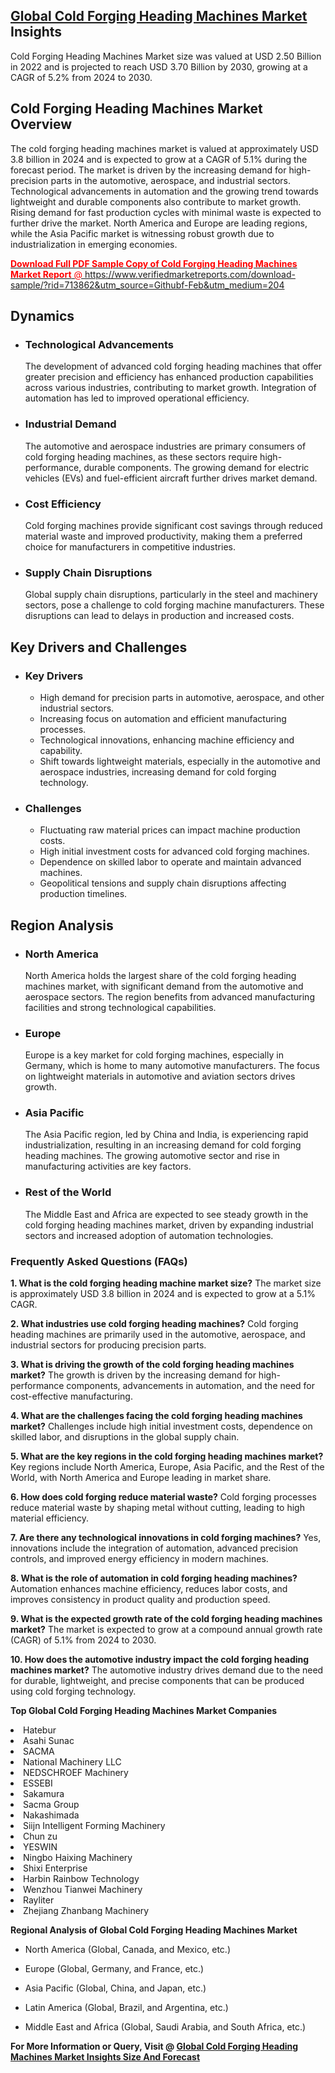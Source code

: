 <h2><a href="https://www.verifiedmarketreports.com/download-sample/?rid=713862&amp;utm_source=Githubf&amp;utm_medium=204" target="_blank">Global Cold Forging Heading Machines Market</a> Insights</h2><p>Cold Forging Heading Machines Market size was valued at USD 2.50 Billion in 2022 and is projected to reach USD 3.70 Billion by 2030, growing at a CAGR of 5.2% from 2024 to 2030.</p><p> <h2>Cold Forging Heading Machines Market Overview</h2> <p>The cold forging heading machines market is valued at approximately USD 3.8 billion in 2024 and is expected to grow at a CAGR of 5.1% during the forecast period. The market is driven by the increasing demand for high-precision parts in the automotive, aerospace, and industrial sectors. Technological advancements in automation and the growing trend towards lightweight and durable components also contribute to market growth. Rising demand for fast production cycles with minimal waste is expected to further drive the market. North America and Europe are leading regions, while the Asia Pacific market is witnessing robust growth due to industrialization in emerging economies.</p> <p><a href="#"><p><span class=""><span style="color: #ff0000;"><strong>Download Full PDF Sample Copy of Cold Forging Heading Machines Market Report</strong> @ </span><a href="https://www.verifiedmarketreports.com/download-sample/?rid=713862&amp;utm_source=Githubf-Feb&amp;utm_medium=204" target="_blank">https://www.verifiedmarketreports.com/download-sample/?rid=713862&amp;utm_source=Githubf-Feb&amp;utm_medium=204</a></span></p></a></p> <h2>Dynamics</h2> <ul> <li><h3>Technological Advancements</h3> The development of advanced cold forging heading machines that offer greater precision and efficiency has enhanced production capabilities across various industries, contributing to market growth. Integration of automation has led to improved operational efficiency.</li> <li><h3>Industrial Demand</h3> The automotive and aerospace industries are primary consumers of cold forging heading machines, as these sectors require high-performance, durable components. The growing demand for electric vehicles (EVs) and fuel-efficient aircraft further drives market demand.</li> <li><h3>Cost Efficiency</h3> Cold forging machines provide significant cost savings through reduced material waste and improved productivity, making them a preferred choice for manufacturers in competitive industries.</li> <li><h3>Supply Chain Disruptions</h3> Global supply chain disruptions, particularly in the steel and machinery sectors, pose a challenge to cold forging machine manufacturers. These disruptions can lead to delays in production and increased costs.</li> </ul> <h2>Key Drivers and Challenges</h2> <ul> <li><h3>Key Drivers</h3> <ul> <li>High demand for precision parts in automotive, aerospace, and other industrial sectors.</li> <li>Increasing focus on automation and efficient manufacturing processes.</li> <li>Technological innovations, enhancing machine efficiency and capability.</li> <li>Shift towards lightweight materials, especially in the automotive and aerospace industries, increasing demand for cold forging technology.</li> </ul> </li> <li><h3>Challenges</h3> <ul> <li>Fluctuating raw material prices can impact machine production costs.</li> <li>High initial investment costs for advanced cold forging machines.</li> <li>Dependence on skilled labor to operate and maintain advanced machines.</li> <li>Geopolitical tensions and supply chain disruptions affecting production timelines.</li> </ul> </li> </ul> <h2>Region Analysis</h2> <ul> <li><h3>North America</h3> North America holds the largest share of the cold forging heading machines market, with significant demand from the automotive and aerospace sectors. The region benefits from advanced manufacturing facilities and strong technological capabilities.</li> <li><h3>Europe</h3> Europe is a key market for cold forging machines, especially in Germany, which is home to many automotive manufacturers. The focus on lightweight materials in automotive and aviation sectors drives growth.</li> <li><h3>Asia Pacific</h3> The Asia Pacific region, led by China and India, is experiencing rapid industrialization, resulting in an increasing demand for cold forging heading machines. The growing automotive sector and rise in manufacturing activities are key factors.</li> <li><h3>Rest of the World</h3> The Middle East and Africa are expected to see steady growth in the cold forging heading machines market, driven by expanding industrial sectors and increased adoption of automation technologies.</li> </ul> <h3>Frequently Asked Questions (FAQs)</h3> <p><strong>1. What is the cold forging heading machine market size?</strong> The market size is approximately USD 3.8 billion in 2024 and is expected to grow at a 5.1% CAGR.</p> <p><strong>2. What industries use cold forging heading machines?</strong> Cold forging heading machines are primarily used in the automotive, aerospace, and industrial sectors for producing precision parts.</p> <p><strong>3. What is driving the growth of the cold forging heading machines market?</strong> The growth is driven by the increasing demand for high-performance components, advancements in automation, and the need for cost-effective manufacturing.</p> <p><strong>4. What are the challenges facing the cold forging heading machines market?</strong> Challenges include high initial investment costs, dependence on skilled labor, and disruptions in the global supply chain.</p> <p><strong>5. What are the key regions in the cold forging heading machines market?</strong> Key regions include North America, Europe, Asia Pacific, and the Rest of the World, with North America and Europe leading in market share.</p> <p><strong>6. How does cold forging reduce material waste?</strong> Cold forging processes reduce material waste by shaping metal without cutting, leading to high material efficiency.</p> <p><strong>7. Are there any technological innovations in cold forging machines?</strong> Yes, innovations include the integration of automation, advanced precision controls, and improved energy efficiency in modern machines.</p> <p><strong>8. What is the role of automation in cold forging heading machines?</strong> Automation enhances machine efficiency, reduces labor costs, and improves consistency in product quality and production speed.</p> <p><strong>9. What is the expected growth rate of the cold forging heading machines market?</strong> The market is expected to grow at a compound annual growth rate (CAGR) of 5.1% from 2024 to 2030.</p> <p><strong>10. How does the automotive industry impact the cold forging heading machines market?</strong> The automotive industry drives demand due to the need for durable, lightweight, and precise components that can be produced using cold forging technology.</p> </p><p><strong>Top Global Cold Forging Heading Machines Market Companies</strong></p><div data-test-id=""><p><li>Hatebur</li><li> Asahi Sunac</li><li> SACMA</li><li> National Machinery LLC</li><li> NEDSCHROEF Machinery</li><li> ESSEBI</li><li> Sakamura</li><li> Sacma Group</li><li> Nakashimada</li><li> Siijn Intelligent Forming Machinery</li><li> Chun zu</li><li> YESWIN</li><li> Ningbo Haixing Machinery</li><li> Shixi Enterprise</li><li> Harbin Rainbow Technology</li><li> Wenzhou Tianwei Machinery</li><li> Rayliter</li><li> Zhejiang Zhanbang Machinery</li></p><div><strong>Regional Analysis of&nbsp;Global Cold Forging Heading Machines Market</strong></div><ul><li dir="ltr"><p dir="ltr">North America&nbsp;(Global, Canada, and Mexico, etc.)</p></li><li dir="ltr"><p dir="ltr">Europe (Global, Germany, and France, etc.)</p></li><li dir="ltr"><p dir="ltr">Asia Pacific&nbsp;(Global, China, and Japan, etc.)</p></li><li dir="ltr"><p dir="ltr">Latin America&nbsp;(Global, Brazil, and Argentina, etc.)</p></li><li dir="ltr">Middle East and Africa&nbsp;(Global, Saudi Arabia, and South Africa, etc.)</li></ul><p><strong>For More Information or Query, Visit @&nbsp;</strong><strong><a href="https://www.verifiedmarketreports.com/product/cold-forging-heading-machines-market/?utm_source=Githubf&amp;utm_medium=204" target="_blank">Global Cold Forging Heading Machines Market Insights Size And Forecast</a></strong></p></div>
